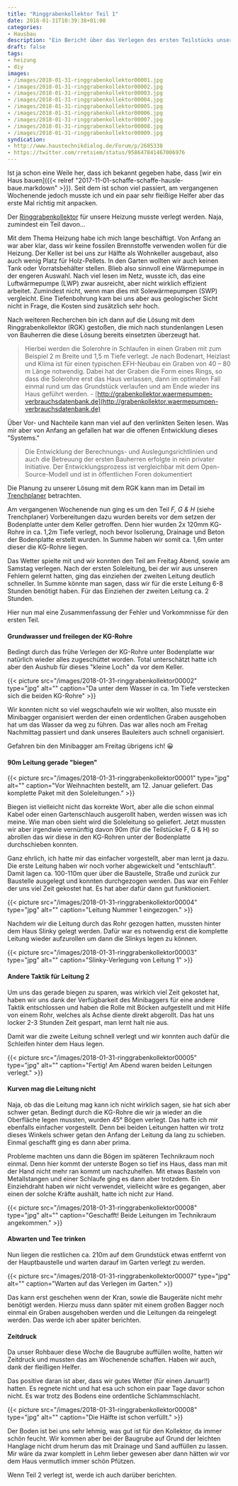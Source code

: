 ```yaml
---
title: "Ringgrabenkollektor Teil 1"
date: 2018-01-31T10:39:38+01:00
categories:
- Hausbau
description: "Ein Bericht über das Verlegen des ersten Teilstücks unserer späteren Wärmequelle, einem Ringgrabenkollektor. Fehler und Gelerntes, vielleicht hilft es ja dem ein oder anderen auch mal weiter."
draft: false
tags:
- heizung
- diy
images:
- /images/2018-01-31-ringgrabenkollektor00001.jpg
- /images/2018-01-31-ringgrabenkollektor00002.jpg
- /images/2018-01-31-ringgrabenkollektor00003.jpg
- /images/2018-01-31-ringgrabenkollektor00004.jpg
- /images/2018-01-31-ringgrabenkollektor00005.jpg
- /images/2018-01-31-ringgrabenkollektor00006.jpg
- /images/2018-01-31-ringgrabenkollektor00007.jpg
- /images/2018-01-31-ringgrabenkollektor00008.jpg
- /images/2018-01-31-ringgrabenkollektor00009.jpg
syndication:
- http://www.haustechnikdialog.de/Forum/p/2605338
- https://twitter.com/rretsiem/status/958647841467006976
---
```




Ist ja schon eine Weile her, dass ich bekannt gegeben habe, dass [wir ein Haus bauen]({{<  relref "2017-11-01-schaffe-schaffe-hausle-baue.markdown" >}}). Seit dem ist schon viel passiert, am vergangenen Wochenende jedoch musste ich und ein paar sehr fleißige Helfer aber das erste Mal richtig mit anpacken.

Der [Ringgrabenkollektor](http://grabenkollektor.waermepumpen-verbrauchsdatenbank.de) für unsere Heizung musste verlegt werden. Naja, zumindest ein Teil davon…

Mit dem Thema Heizung habe ich mich lange beschäftigt. Von Anfang an war aber klar, dass wir keine fossilen Brennstoffe verwenden wollen für die Heizung. Der Keller ist bei uns zur Hälfte als Wohnkeller ausgebaut, also auch wenig Platz für Holz-Pellets. In den Garten wollten wir auch keinen Tank oder Vorratsbehälter stellen. Blieb also sinnvoll eine Wärmepumpe in der engeren Auswahl. Nach viel lesen im Netz, wusste ich, das eine Luftwärmepumpe (LWP) zwar ausreicht, aber nicht wirklich effizient arbeitet. Zumindest nicht, wenn man dies mit Solewärmepumpen (SWP) vergleicht. Eine Tiefenbohrung kam bei uns aber aus geologischer Sicht nicht in Frage, die Kosten sind zusätzlich sehr hoch.

Nach weiteren Recherchen bin ich dann auf die Lösung mit dem Ringgrabenkollektor (RGK) gestoßen, die mich nach stundenlangen Lesen von Bauherren die diese Lösung bereits einsetzten überzeugt hat.



> Hierbei werden die Solerohre in Schlaufen in einen Graben mit zum Beispiel 2 m Breite und 1,5 m Tiefe verlegt. Je nach Bodenart, Heizlast und Klima ist für einen typischen EFH-Neubau ein Graben von 40 – 80 m Länge notwendig. Dabei hat der Graben die Form eines Rings, so dass die Solerohre erst das Haus verlassen, dann im optimalen Fall einmal rund um das Grundstück verlaufen und am Ende wieder ins Haus geführt werden. -  [http://grabenkollektor.waermepumpen-verbrauchsdatenbank.de](http://grabenkollektor.waermepumpen-verbrauchsdatenbank.de)



Über Vor- und Nachteile kann man viel auf den verlinkten Seiten lesen. Was mir aber von Anfang an gefallen hat war die offenen Entwicklung dieses "Systems."

> Die Entwicklung der Berechnungs- und Auslegungsrichtlinien und auch die Betreuung der ersten Bauherren erfolgte in rein privater Initiative. Der Entwicklungsprozess ist vergleichbar mit dem Open-Source-Modell und ist in öffentlichen Foren dokumentiert

Die Planung zu unserer Lösung mit dem RGK kann man im Detail im [Trenchplaner](https://grabenkollektor.waermepumpen-verbrauchsdatenbank.de/trenchplanner.html?id=de5PHZlf3Ij8m3AUcuGF) betrachten.

Am vergangenen Wochenende nun ging es um den Teil _F, G & H_ (siehe Trenchplaner) Vorbereitungen dazu wurden bereits vor dem setzen der Bodenplatte unter dem Keller getroffen. Denn hier wurden 2x 120mm KG-Rohre in ca. 1,2m Tiefe verlegt, noch bevor Isolierung, Drainage und Beton der Bodenplatte erstellt wurden. In Summe haben wir somit ca. 1,6m unter dieser die KG-Rohre liegen.

Das Wetter spielte mit und wir konnten den Teil am Freitag Abend, sowie am Samstag verlegen. Nach der ersten Soleleitung, bei der wir aus unseren Fehlern gelernt hatten, ging das einziehen der zweiten Leitung deutlich schneller. In Summe könnte man sagen, dass wir für die erste Leitung 6-8 Stunden benötigt haben. Für das Einziehen der zweiten Leitung ca. 2 Stunden.

Hier nun mal eine Zusammenfassung der Fehler und Vorkommnisse für den ersten Teil.

#### Grundwasser und freilegen der KG-Rohre

Bedingt durch das frühe Verlegen der KG-Rohre unter Bodenplatte war natürlich wieder alles zugeschüttet worden. Total unterschätzt hatte ich aber den Aushub für dieses "kleine Loch" da vor dem Keller.

{{< picture src="/images/2018-01-31-ringgrabenkollektor00002" type="jpg" alt="" caption="Da unter dem Wasser in ca. 1m Tiefe verstecken sich die beiden KG-Rohre" >}}

Wir konnten nicht so viel wegschaufeln wie wir wollten, also musste ein Minibagger organisiert werden der einen ordentlichen Graben ausgehoben hat um das Wasser da weg zu führen. Das war alles noch am Freitag Nachmittag passiert und dank unseres Bauleiters auch schnell organisiert.

Gefahren bin den Minibagger am Freitag übrigens ich! 😀

#### 90m Leitung gerade "biegen"

{{< picture src="/images/2018-01-31-ringgrabenkollektor00001" type="jpg" alt="" caption="Vor Weihnachten bestellt, am 12. Januar geliefert. Das komplette Paket mit den Soleleitungen." >}}

Biegen ist vielleicht nicht das korrekte Wort, aber alle die schon einmal Kabel oder einen Gartenschlauch ausgerollt haben, werden wissen was ich meine. Wie man oben sieht wird die Soleleitung so geliefert. Jetzt mussten wir aber irgendwie vernünftig davon 90m (für die Teilstücke F, G & H) so abrollen das wir diese in den KG-Rohren unter der Bodenplatte durchschieben konnten.

Ganz ehrlich, ich hatte mir das einfacher vorgestellt, aber man lernt ja dazu. Die erste Leitung haben wir noch vorher abgewickelt und "entschlauft". Damit lagen ca. 100-110m quer über die Baustelle, Straße und zurück zur Baustelle ausgelegt und konnten durchgezogen werden. Das war ein Fehler der uns viel Zeit gekostet hat. Es hat aber dafür dann gut funktioniert.

{{< picture src="/images/2018-01-31-ringgrabenkollektor00004" type="jpg" alt="" caption="Leitung Nummer 1 eingezogen." >}}

Nachdem wir die Leitung durch das Rohr gezogen hatten, mussten hinter dem Haus Slinky gelegt werden. Dafür war es notwendig erst die komplette Leitung wieder aufzurollen um dann die Slinkys legen zu können.

{{< picture src="/images/2018-01-31-ringgrabenkollektor00003" type="jpg" alt="" caption="Slinky-Verlegung von Leitung 1" >}}

#### Andere Taktik für Leitung 2

Um uns das gerade biegen zu sparen, was wirkich viel Zeit gekostet hat, haben wir uns dank der Verfügbarkeit des Minibaggers für eine andere Taktik entschlossen und haben die Rolle mit Böcken aufgestellt und mit Hilfe von einem Rohr, welches als Achse diente direkt abgerollt. Das hat uns locker 2-3 Stunden Zeit gespart, man lernt halt nie aus.

Damit war die zweite Leitung schnell verlegt und wir konnten auch dafür die Schleifen hinter dem Haus legen.

{{< picture src="/images/2018-01-31-ringgrabenkollektor00005" type="jpg" alt="" caption="Fertig! Am Abend waren beiden Leitungen verlegt." >}}

#### Kurven mag die Leitung nicht

Naja, ob das die Leitung mag kann ich nicht wirklich sagen, sie hat sich aber schwer getan. Bedingt durch die KG-Rohre die wir ja wieder an die Oberfläche legen mussten, wurden 45° Bögen verlegt. Das hatte ich mir ebenfalls einfacher vorgestellt. Denn bei beiden Leitungen hatten wir trotz dieses Winkels schwer getan den Anfang der Leitung da lang zu schieben. Einmal geschafft ging es dann aber prima.

Probleme machten uns dann die Bögen im späteren Technikraum noch einmal. Denn hier kommt der unterste Bogen so tief ins Haus, dass man mit der Hand nicht mehr ran kommt um nachzuhelfen. Mit etwas Basteln von Metallstangen und einer Schlaufe ging es dann aber trotzdem. Ein Einziehdraht haben wir nicht verwendet, vielleicht wäre es gegangen, aber einen der solche Kräfte aushält, hatte ich nicht zur Hand.

{{< picture src="/images/2018-01-31-ringgrabenkollektor00008" type="jpg" alt="" caption="Geschafft! Beide Leitungen im Technikraum angekommen." >}}

#### Abwarten und Tee trinken

Nun liegen die restlichen ca. 210m auf dem Grundstück etwas entfernt von der Hauptbaustelle und warten darauf im Garten verlegt zu werden.

{{< picture src="/images/2018-01-31-ringgrabenkollektor00007" type="jpg" alt="" caption="Warten auf das Verlegen im Garten." >}}

Das kann erst geschehen wenn der Kran, sowie die Baugeräte nicht mehr benötigt werden. Hierzu muss dann später mit einem großen Bagger noch einmal ein Graben ausgehoben werden und die Leitungen da reingelegt werden. Das werde ich aber später berichten.

#### Zeitdruck

Da unser Rohbauer diese Woche die Baugrube auffüllen wollte, hatten wir Zeitdruck und mussten das am Wochenende schaffen. Haben wir auch, dank der fleißigen Helfer.

Das positive daran ist aber, dass wir gutes Wetter (für einen Januar!!) hatten. Es regnete nicht und hat esa uch schon ein paar Tage davor schon nicht. Es war trotz des Bodens eine ordentliche Schlammschlacht.

{{< picture src="/images/2018-01-31-ringgrabenkollektor00008" type="jpg" alt="" caption="Die Hälfte ist schon verfüllt." >}}

Der Boden ist bei uns sehr lehmig, was gut ist für den Kollektor, da immer schön feucht. Wir kommen aber bei der Baugrube auf Grund der leichten Hanglage nicht drum herum das mit Drainage und Sand auffüllen zu lassen. Mir wäre da zwar komplett in Lehm lieber gewesen aber dann hätten wir vor dem Haus vermutlich immer schön Pfützen.

Wenn Teil 2 verlegt ist, werde ich auch darüber berichten.